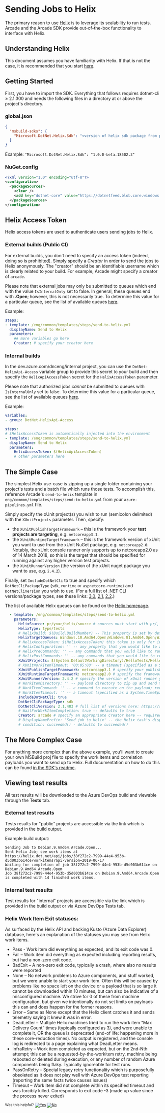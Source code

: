 # Sending Jobs to Helix

The primary reason to use [Helix](/Documentation/Helix.md) is to leverage its scalability to run tests. Arcade and the Arcade SDK provide out-of-the-box functionality to interface with Helix.

## Understanding Helix

This document assumes you have familiarity with Helix. If that is not the case, it is recommended that you start [here](/Documentation/Helix.md).

## Getting Started

First, you have to import the SDK. Everything that follows requires dotnet-cli ≥ 2.1.300 and needs the following files in a directory at or above the project's directory.

### global.json

```json
{
  "msbuild-sdks": {
    "Microsoft.DotNet.Helix.Sdk": "<version of helix sdk package from package feed>"
  }
}
```

Example: `"Microsoft.DotNet.Helix.Sdk": "1.0.0-beta.18502.3"`

### NuGet.config

```xml
<?xml version="1.0" encoding="utf-8"?>
<configuration>
  <packageSources>
    <clear />
    <add key="dotnet-core" value="https://dotnetfeed.blob.core.windows.net/dotnet-core/index.json" />
  </packageSources>
</configuration>
```

## Helix Access Token

Helix access tokens are used to authenticate users sending jobs to Helix.

### External builds (Public CI)

For external builds, you don't need to specify an access token (indeed, doing so is prohibited). Simply specify a *Creator* in order to send the jobs to Helix anonymously. The "creator" should be an identifiable username which is clearly related to your build. For example, Arcade might specify a creator of `arcade`.

Please note that external jobs may only be submitted to queues which end with the value `IsInternalOnly` set to false. In general, these queues end with **.Open**; however, this is not necessarily true.  To determine this value for a particular queue, see the list of available queues [here](https://helix.dot.net/api/2018-03-14/info/queues).

Example:

```yaml
steps:
- template: /eng/common/templates/steps/send-to-helix.yml
  displayName: Send to Helix
  parameters:
    ## more variables go here
    Creator: # specify your creator here
```

### Internal builds

In the dev.azure.com/dnceng/internal project, you can use the `DotNet-HelixApi-Access` variable group to provide this secret to your build and then specify the `HelixApiAccessToken` secret for the `HelixAccessToken` parameter.

Please note that authorized jobs *cannot* be submitted to queues with `IsInternalOnly` set to false. To determine this value for a particular queue, see the list of available queues [here](https://helix.dot.net/api/2018-03-14/info/queues).

Example:

```yaml
variables:
- group: DotNet-HelixApi-Access

steps:
# $HelixAccessToken is automatically injected into the environment
- template: /eng/common/templates/steps/send-to-helix.yml
  displayName: Send to Helix
  parameters:
    HelixAccessToken: $(HelixApiAccessToken)
    # other parameters here
```

## The Simple Case

The simplest Helix use-case is zipping up a single folder containing your project's tests and a batch file which runs those tests. To accomplish this, reference Arcade's `send-to-helix` template in `eng/common/templates/steps/send-to-helix.yml` from your `azure-pipelines.yml` file.

Simply specify the xUnit project(s) you wish to run (semicolon delimited) with the `XUnitProjects` parameter. Then, specify:
* the `XUnitPublishTargetFramework` &ndash; this is the framework your **test projects are targeting**, e.g. `netcoreapp3.1`.
* the `XUnitRuntimeTargetFramework` &ndash; this is the framework version of xUnit you want to use from the xUnit NuGet package, e.g. `netcoreapp2.0`. Notably, the xUnit console runner only supports up to netcoreapp2.0 as of 14 March 2018, so this is the target that should be specified for running against any higher version test projects.
* the `XUnitRunnerVersion` (the version of the xUnit nuget package you want to use, e.g. `2.4.2`).

Finally, set `IncludeDotNetCli` to true and specify which `DotNetCliPackageType` (`sdk`, `runtime` or `aspnetcore-runtime`) and `DotNetCliVersion` you wish to use. (For a full list of .NET CLI versions/package types, see these links: [3.0](https://dotnet.microsoft.com/download/dotnet-core/3.0), [2.1](https://dotnet.microsoft.com/download/dotnet-core/2.1), [2.2](https://dotnet.microsoft.com/download/dotnet-core/2.2).)

The list of available Helix queues can be found on the [Helix homepage](https://helix.dot.net/).

```yaml
  - template: /eng/common/templates/steps/send-to-helix.yml
    parameters:
      HelixSource: pr/your/helix/source # sources must start with pr/, official/, prodcon/, or agent/
      HelixType: type/tests
      # HelixBuild: $(Build.BuildNumber) -- This property is set by default
      HelixTargetQueues: Windows.10.Amd64.Open;Windows.81.Amd64.Open;Windows.7.Amd64.Open # specify appropriate queues here; see https://helix.dot.net/ for a list of queues
      # HelixAccessToken: $(HelixAccessToken) this token is only for internal builds
      # HelixConfiguration: '' -- any property that you would like to attached to a job
      # HelixPreCommands: '' -- any commands that you would like to run prior to running your job
      # HelixPostCommands: '' -- any commands that you would like to run after running your job
      XUnitProjects: $(System.DefaultWorkingDirectory)/HelloTests/HelloTests.csproj # specify your xUnit projects (semicolon delimited) here!
      # XUnitWorkItemTimeout: '00:05:00' -- a timeout (specified as a System.TimeSpan string) for all work items created from XUnitProjects
      XUnitPublishTargetFramework: netcoreapp3.1 # specify your publish target framework here
      XUnitRuntimeTargetFramework: netcoreapp2.0 # specify the framework you want to use for the xUnit runner
      XUnitRunnerVersion: 2.4.2 # specify the version of xUnit runner you wish to use here
      # WorkItemDirectory: '' -- payload directory to zip up and send to Helix; requires WorkItemCommand; incompatible with XUnitProjects
      # WorkItemCommand: '' -- a command to execute on the payload; requires WorkItemDirectory; incompatible with XUnitProjects
      # WorkItemTimeout: '' -- a timeout (specified as a System.TimeSpan string) for the work item command; requires WorkItemDirectory; incompatible with XUnitProjects
      IncludeDotNetCli: true
      DotNetCliPackageType: sdk
      DotNetCliVersion: 2.1.403 # full list of versions here: https://raw.githubusercontent.com/dotnet/core/main/release-notes/releases.json
      # WaitForWorkItemCompletion: true -- defaults to true
      Creator: arcade # specify an appropriate Creator here -- required for external builds
      # DisplayNamePrefix: 'Send job to Helix' -- the Helix task's display name in AzDO. Defaults to 'Send job to Helix'
      # condition: succeeded() - defaults to succeeded()
```

## The More Complex Case

For anything more complex than the above example, you'll want to create your own MSBuild proj file to specify the work items and correlation payloads you want to send up to Helix. Full documentation on how to do this can be found [in the SDK's readme](https://github.com/dotnet/arcade/blob/master/src/Microsoft.DotNet.Helix/Sdk/Readme.md).

## Viewing test results

All test results will be downloaded to the Azure DevOps build and viewable through the **Tests** tab.

### External test results

Tests results for "public" projects are accessible via the link which is provided in the build output.

Example build output:

```Text
Sending Job to Debian.9.Amd64.Arcade.Open...
Sent Helix Job; see work items at https://helix.dot.net/api/jobs/38f272c2-7999-44e4-953b-d5d003b614ce/workitems?api-version=2019-06-17
Waiting for completion of job 38f272c2-7999-44e4-953b-d5d003b614ce on Debian.9.Amd64.Arcade.Open
Job 38f272c2-7999-44e4-953b-d5d003b614ce on Debian.9.Amd64.Arcade.Open is completed with 14 finished work items.
```

### Internal test results

Test results for "internal" projects are accessible via the link which is provided in the build output or via Azure DevOps Tests tab.

### Helix Work Item Exit statuses:

As surfaced by the Helix API and backing Kusto (Azure Data Explorer) database, here's an explanation of the statuses you may see from Helix work items.

- Pass - Work item did everything as expected, and its exit code was 0.
- Fail – Work item did everything as expected including reporting results, but had a non-zero exit code.
- BadExit – A non-zero exit code, typically a crash, where also no results were reported
- None – No network problems to Azure components, and stuff worked, but we were unable to start your work item.  Often this will be caused by problems like no space left on the device or a payload that is so large it cannot be downloaded within 10 minutes, but can also be indicative of a misconfigured machine.  We strive for 0 of these from machine configuration, but given we intentionally do not set limits on payloads this can and does happen for the former reasons.
- Error – Same as None except that the Helix client catches it and sends telemetry saying it knew it was in error.
- DeadLetter – Multiple Helix machines tried to run the work item “Max Delivery Count” times (typically configured as 3), and were unable to complete it, OR the queue is deprecated (end-of life: happening more in these core-reduction times).   No output is registered, and the console log is redirected to a page explaining what DeadLetter means.
- InfraRetry – Work item completed as expected, but on the 2nd-Nth attempt; this can be a requested-by-the-workitem retry, machine being rebooted or deleted during execution, or any number of random Azure components being flaky.  Typically ignoreable for test runs.
- PassOnRetry – Special legacy retry functionality which is purposefully obsoleted as it does not play well with Azure DevOps test reporting (reporting the same facts twice causes issues)
- Timeout – Work Item did not complete within its specified timeout and was forcibly killed.  Corresponds to exit code -3 (made up value since the process never exited)



<!-- Begin Generated Content: Doc Feedback -->
<sub>Was this helpful? [![Yes](https://helix.dot.net/f/ip/5?p=Documentation%5CAzureDevOps%5CSendingJobsToHelix.md)](https://helix.dot.net/f/p/5?p=Documentation%5CAzureDevOps%5CSendingJobsToHelix.md) [![No](https://helix.dot.net/f/in)](https://helix.dot.net/f/n/5?p=Documentation%5CAzureDevOps%5CSendingJobsToHelix.md)</sub>
<!-- End Generated Content-->
